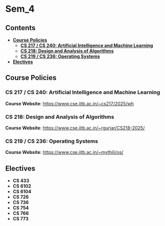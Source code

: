 # Sem_4

## Contents

- [**Course Policies**](#course-policies)
	- [**CS 217 / CS 240: Artificial Intelligence and Machine Learning**](#cs-217--cs-240-artificial-intelligence-and-machine-learning)
	- [**CS 218: Design and Analysis of Algorithms**](#cs-218-design-and-analysis-of-algorithms)
	- [**CS 219 / CS 236: Operating Systems**](#cs-219--cs-236-operating-systems)
- [**Electives**](#electives)

## Course Policies

### CS 217 / CS 240: Artificial Intelligence and Machine Learning

**Course Website**: https://www.cse.iitb.ac.in/~cs217/2025/wh

### CS 218: Design and Analysis of Algorithms

**Course Website**: https://www.cse.iitb.ac.in/~rgurjar/CS218-2025/

### CS 219 / CS 236: Operating Systems

**Course Website**: https://www.cse.iitb.ac.in/~mythili/os/


## Electives

- **CS 433**
- **CS 6102**
- **CS 6104**
- **CS 726**
- **CS 736**
- **CS 754**
- **CS 766**
- **CS 773**
